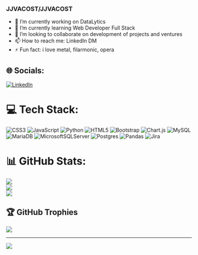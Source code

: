 ### **JJVACOST/JJVACOST**

- 🔭 I’m currently working on DataLytics
- 🌱 I’m currently learning Web Developer Full Stack
- 👯 I’m looking to collaborate on development of projects and ventures
- 📫 How to reach me: LinkedIn DM
- ⚡ Fun fact: i love metal, filarmonic,  opera


## 🌐 Socials:
[![LinkedIn](https://img.shields.io/badge/LinkedIn-%230077B5.svg?logo=linkedin&logoColor=white)](https://linkedin.com/in/https://www.linkedin.com/in/jhon-jairo-vargas-acosta-b9719459/) 

# 💻 Tech Stack:
![CSS3](https://img.shields.io/badge/css3-%231572B6.svg?style=plastic&logo=css3&logoColor=white) ![JavaScript](https://img.shields.io/badge/javascript-%23323330.svg?style=plastic&logo=javascript&logoColor=%23F7DF1E) ![Python](https://img.shields.io/badge/python-3670A0?style=plastic&logo=python&logoColor=ffdd54) ![HTML5](https://img.shields.io/badge/html5-%23E34F26.svg?style=plastic&logo=html5&logoColor=white) ![Bootstrap](https://img.shields.io/badge/bootstrap-%23563D7C.svg?style=plastic&logo=bootstrap&logoColor=white) ![Chart.js](https://img.shields.io/badge/chart.js-F5788D.svg?style=plastic&logo=chart.js&logoColor=white) ![MySQL](https://img.shields.io/badge/mysql-%2300f.svg?style=plastic&logo=mysql&logoColor=white) ![MariaDB](https://img.shields.io/badge/MariaDB-003545?style=plastic&logo=mariadb&logoColor=white) ![MicrosoftSQLServer](https://img.shields.io/badge/Microsoft%20SQL%20Sever-CC2927?style=plastic&logo=microsoft%20sql%20server&logoColor=white) ![Postgres](https://img.shields.io/badge/postgres-%23316192.svg?style=plastic&logo=postgresql&logoColor=white) ![Pandas](https://img.shields.io/badge/pandas-%23150458.svg?style=plastic&logo=pandas&logoColor=white) ![Jira](https://img.shields.io/badge/jira-%230A0FFF.svg?style=plastic&logo=jira&logoColor=white)
# 📊 GitHub Stats:
![](https://github-readme-stats.vercel.app/api?username=JJVACOST&theme=dark&hide_border=false&include_all_commits=true&count_private=true)<br/>
![](https://github-readme-streak-stats.herokuapp.com/?user=JJVACOST&theme=dark&hide_border=false)<br/>
![](https://github-readme-stats.vercel.app/api/top-langs/?username=JJVACOST&theme=dark&hide_border=false&include_all_commits=true&count_private=true&layout=compact)

## 🏆 GitHub Trophies
![](https://github-profile-trophy.vercel.app/?username=JJVACOST&theme=matrix&no-frame=true&no-bg=true&margin-w=4)

---
[![](https://visitcount.itsvg.in/api?id=JJVACOST&icon=0&color=0)](https://visitcount.itsvg.in)

<!-- Proudly created with GPRM ( https://gprm.itsvg.in ) -->

